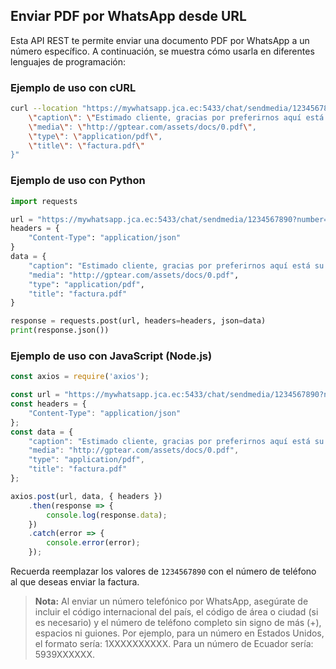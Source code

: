 ## Enviar PDF por WhatsApp desde URL

Esta API REST te permite enviar una documento PDF por WhatsApp a un número específico. A continuación, se muestra cómo usarla en diferentes lenguajes de programación:

### Ejemplo de uso con cURL

```bash
curl --location "https://mywhatsapp.jca.ec:5433/chat/sendmedia/1234567890?number=Phone03" --header "Content-Type: application/json" --data "{
    \"caption\": \"Estimado cliente, gracias por preferirnos aquí está su factura\",
    \"media\": \"http://gptear.com/assets/docs/0.pdf\",
    \"type\": \"application/pdf\",
    \"title\": \"factura.pdf\"
}"
```

### Ejemplo de uso con Python

```python
import requests

url = "https://mywhatsapp.jca.ec:5433/chat/sendmedia/1234567890?number=Phone03"
headers = {
    "Content-Type": "application/json"
}
data = {
    "caption": "Estimado cliente, gracias por preferirnos aquí está su factura",
    "media": "http://gptear.com/assets/docs/0.pdf",
    "type": "application/pdf",
    "title": "factura.pdf"
}

response = requests.post(url, headers=headers, json=data)
print(response.json())
```

### Ejemplo de uso con JavaScript (Node.js)

```javascript
const axios = require('axios');

const url = "https://mywhatsapp.jca.ec:5433/chat/sendmedia/1234567890?number=Phone03";
const headers = {
    "Content-Type": "application/json"
};
const data = {
    "caption": "Estimado cliente, gracias por preferirnos aquí está su factura",
    "media": "http://gptear.com/assets/docs/0.pdf",
    "type": "application/pdf",
    "title": "factura.pdf"
};

axios.post(url, data, { headers })
    .then(response => {
        console.log(response.data);
    })
    .catch(error => {
        console.error(error);
    });
```

Recuerda reemplazar los valores de `1234567890` con el número de teléfono al que deseas enviar la factura.

> **Nota:** Al enviar un número telefónico por WhatsApp, asegúrate de incluir el código internacional del país, el código de área o ciudad (si es necesario) y el número de teléfono completo sin signo de más (+), espacios ni guiones. Por ejemplo, para un número en Estados Unidos, el formato sería: 1XXXXXXXXXX. Para un número de Ecuador sería: 5939XXXXXX.

